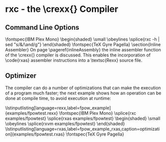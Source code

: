 # rxc - the \crexx{} Compiler

## Command Line Options

\fontspec{IBM Plex Mono}
\begin{shaded}
  \small
  \obeylines \splice{rxc -h | sed "s/&/\and/g"}
 \end{shaded}
 \fontspec{TeX Gyre Pagella}
 \section{Inline Assembler}
 On page \pageref{inlineAssembly} the inline assembler function of
 the \crexx{} compiler is discussed. This enables the incorporation
 of \code{rxas} assembler instructions into a \textsc{Rexx} source
 file.

## Optimizer

 The compiler can do a number of optimizations that can make the
 execution of a program much faster; the next example shows how an
 operation can be done at compile time, to avoid execution at
 runtime:
 
\lstinputlisting[language=rexx,label=fpow_example]{examples/fpowtest.rexx}
\fontspec{IBM Plex Mono}
\splice{rxc examples/fpowtest}
\splice{rxas examples/fpowtest}
\begin{shaded}
  \small
\obeylines \splice{rxvm examples/fpowtest}
\end{shaded}
\lstinputlisting[language=rxas,label=fpow_example_rxas,caption=optimization]{examples/fpowtest.rxas}
\fontspec{TeX Gyre Pagella}
